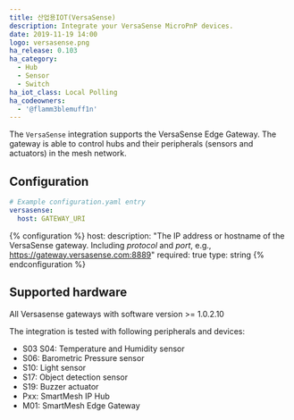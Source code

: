 ```yaml
---
title: 산업용IOT(VersaSense)
description: Integrate your VersaSense MicroPnP devices.
date: 2019-11-19 14:00
logo: versasense.png
ha_release: 0.103
ha_category:
  - Hub
  - Sensor
  - Switch
ha_iot_class: Local Polling
ha_codeowners:
  - '@flamm3blemuff1n'
---
```


The `VersaSense` integration supports the VersaSense Edge Gateway. The gateway is able to control hubs and their peripherals (sensors and actuators) in the mesh network.

## Configuration

```yaml
# Example configuration.yaml entry
versasense:
  host: GATEWAY_URI
```

{% configuration %}
host:
  description: "The IP address or hostname of the VersaSense gateway. Including *protocol* and *port*, e.g., https://gateway.versasense.com:8889"
  required: true
  type: string
{% endconfiguration %}

## Supported hardware

All Versasense gateways with software version >= 1.0.2.10

The integration is tested with following peripherals and devices:

- S03 S04: Temperature and Humidity sensor
- S06: Barometric Pressure sensor
- S10: Light sensor
- S17: Object detection sensor
- S19: Buzzer actuator
- Pxx: SmartMesh IP Hub
- M01: SmartMesh Edge Gateway
